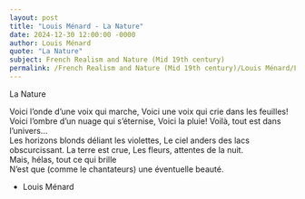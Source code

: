 ```yaml
---
layout: post
title: "Louis Ménard - La Nature"
date: 2024-12-30 12:00:00 -0000
author: Louis Ménard
quote: "La Nature"
subject: French Realism and Nature (Mid 19th century)
permalink: /French Realism and Nature (Mid 19th century)/Louis Ménard/Louis Ménard - La Nature
---
```


La Nature

Voici l’onde d’une voix qui marche, 
Voici une voix qui crie dans les feuilles!
Voici l’ombre d’un nuage qui s’éternise, 
Voici la pluie! 
Voilà, tout est dans l’univers...  
Les horizons blonds déliant les violettes, 
Le ciel anders des lacs obscurcissant.
La terre est crue,
Les fleurs, attentes de la nuit.  
Mais, hélas, tout ce qui brille  
N’est que (comme le chantateurs) une éventuelle beauté.

- Louis Ménard
